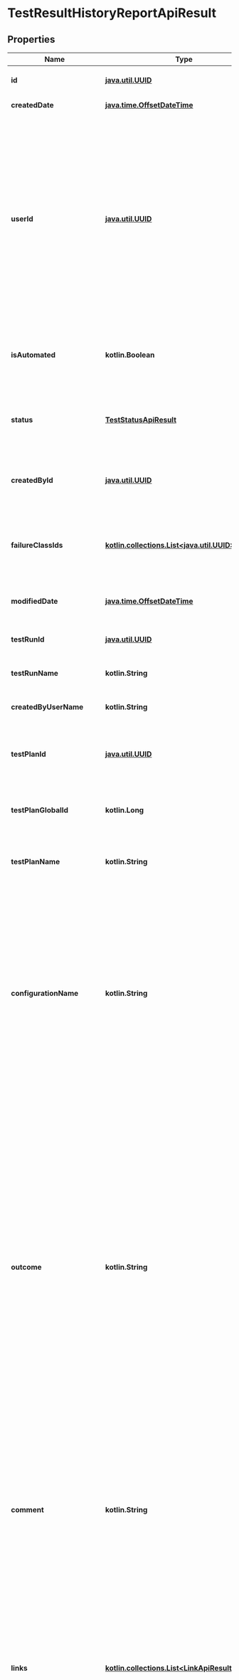 
# TestResultHistoryReportApiResult

## Properties
| Name | Type | Description | Notes |
| ------------ | ------------- | ------------- | ------------- |
| **id** | [**java.util.UUID**](java.util.UUID.md) | Internal test result identifier |  |
| **createdDate** | [**java.time.OffsetDateTime**](java.time.OffsetDateTime.md) | Test result creation date |  |
| **userId** | [**java.util.UUID**](java.util.UUID.md) | Internal identifier of user who stopped test run related to the test result or user who created the test result              If test run was stopped, this property equals identifier of user who stopped it. Otherwise, the property equals identifier of user who created the test result |  |
| **isAutomated** | **kotlin.Boolean** | Boolean flag defines if test point related to the test result is automated or not |  |
| **status** | [**TestStatusApiResult**](TestStatusApiResult.md) | Status from test result with max modified date or from first created test result |  |
| **createdById** | [**java.util.UUID**](java.util.UUID.md) | Unique identifier of user who created first test result in the test run |  |
| **failureClassIds** | [**kotlin.collections.List&lt;java.util.UUID&gt;**](java.util.UUID.md) | Unique identifier of failure classes related to the first test result in the test run |  |
| **modifiedDate** | [**java.time.OffsetDateTime**](java.time.OffsetDateTime.md) | Test result last modification date |  [optional] |
| **testRunId** | [**java.util.UUID**](java.util.UUID.md) | Identifier of test run related to the test result |  [optional] |
| **testRunName** | **kotlin.String** | Name of test run related to the test result |  [optional] |
| **createdByUserName** | **kotlin.String** | Username of user who created test run |  [optional] |
| **testPlanId** | [**java.util.UUID**](java.util.UUID.md) | Internal identifier of test plan related to the test result&#39;s test run |  [optional] |
| **testPlanGlobalId** | **kotlin.Long** | Global identifier of test plan related to the test result&#39;s test run |  [optional] |
| **testPlanName** | **kotlin.String** | Name of test plan related to the test result&#39;s test run |  [optional] |
| **configurationName** | **kotlin.String** | Configuration name of test point related to the test result or from test result itself              If test point related to the test result has configuration, this property will be equal to the test point configuration name. Otherwise, this property will be equal to the test result configuration name |  [optional] |
| **outcome** | **kotlin.String** | Outcome from test result with max modified date or from first created test result              Property can contain one of these values: Passed, Failed, InProgress, Blocked, Skipped.              If any test result related to the test run is linked with autotest and the run has an outcome, the outcome value equals to the worst outcome of the last modified test result. Otherwise, the outcome equals to the outcome of first created test result in the test run. |  [optional] |
| **comment** | **kotlin.String** | Test result comment              If any test result related to the test run is linked with autotest, comment will have default value. Otherwise, the comment equals to the comment of first created test result in the test run |  [optional] |
| **links** | [**kotlin.collections.List&lt;LinkApiResult&gt;**](LinkApiResult.md) | Test result links              If any test result related to the test run is linked with autotest, link will be equal to the links of last modified test result. Otherwise, the links equals to the links of first created test result in the test run. |  [optional] |
| **startedOn** | [**java.time.OffsetDateTime**](java.time.OffsetDateTime.md) | Start date time from test result or from test run (if test run new state is Running or Completed state) |  [optional] |
| **completedOn** | [**java.time.OffsetDateTime**](java.time.OffsetDateTime.md) | End date time from test result or from test run (if test run new state is In progress, Stopped or Completed) |  [optional] |
| **duration** | **kotlin.Long** | Duration of first created test result in the test run |  [optional] |
| **modifiedById** | [**java.util.UUID**](java.util.UUID.md) | Unique identifier of user who applied last modification of first test result in the test run |  [optional] |
| **attachments** | [**kotlin.collections.List&lt;AttachmentApiResult&gt;**](AttachmentApiResult.md) | Attachments related to the test result              If any test result related to the test run is linked with autotest, attachments will be equal to the attachments of last modified test result. Otherwise, the attachments equals to the attachments of first created test result in the test run. |  [optional] |
| **workItemVersionId** | [**java.util.UUID**](java.util.UUID.md) | Unique identifier of workitem version related to the first test result in the test run |  [optional] |
| **workItemVersionNumber** | **kotlin.Int** | Number of workitem version related to the first test result in the test run |  [optional] |
| **launchSource** | **kotlin.String** |  |  [optional] |
| **parameters** | **kotlin.collections.Map&lt;kotlin.String, kotlin.String&gt;** | Parameters of test result |  [optional] |



